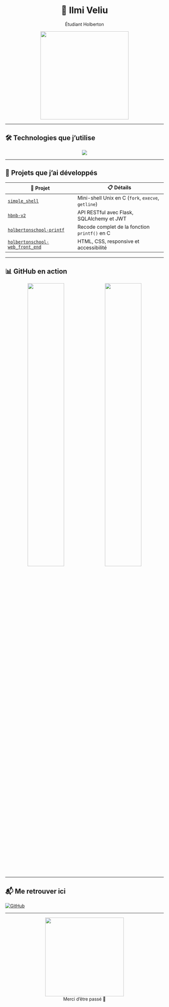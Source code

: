 <h1 align="center">🧠 Ilmi Veliu</h1>

<p align="center">
  Étudiant Holberton
</p>

<p align="center">
  <img src="https://media.giphy.com/media/f3iwJFOVOwuy7K6FFw/giphy.gif" width="280" />
</p>

---

## 🛠️ Technologies que j’utilise

<p align="center">
  <img src="https://skillicons.dev/icons?i=python,c,flask,git,github,linux,mysql,vscode,js,html,css" />
</p>

---

## 🧪 Projets que j’ai développés

| 📌 Projet | 📋 Détails |
|----------|-----------|
| [`simple_shell`](https://github.com/Beydi-dev/holbertonschool-simple_shell) | Mini-shell Unix en C (`fork`, `execve`, `getline`) |
| [`hbnb-v2`](https://github.com/tmlgde/HBnB-part2) | API RESTful avec Flask, SQLAlchemy et JWT |
| [`holbertonschool-printf`](https://github.com/ilmi-veliu/holbertonschool-printf) | Recode complet de la fonction `printf()` en C |
| [`holbertonschool-web_front_end`](https://github.com/ilmi-veliu/holbertonschool-web_front_end) | HTML, CSS, responsive et accessibilité |

---

## 📊 GitHub en action

<p align="center">
  <img src="https://github-readme-stats.vercel.app/api?username=ilmi-veliu&show_icons=true&theme=tokyonight&hide_border=true&count_private=true" width="48%" />
  <img src="https://github-readme-stats.vercel.app/api/top-langs/?username=ilmi-veliu&layout=compact&theme=tokyonight&hide_border=true&langs_count=8" width="48%" />
</p>

---

## 📬 Me retrouver ici

[![GitHub](https://img.shields.io/badge/GitHub-ilmi--veliu-black?style=flat-square&logo=github)](https://github.com/ilmi-veliu)

---

<p align="center">
  <img src="https://media.giphy.com/media/iIqmM5tTjmpOB9mpbn/giphy.gif" width="250" />
  <br/>
  Merci d’être passé 👾
</p>
